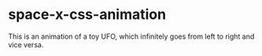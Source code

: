 # space-x-css-animation
This is an animation of a toy UFO, which infinitely goes from left to right and vice versa.
